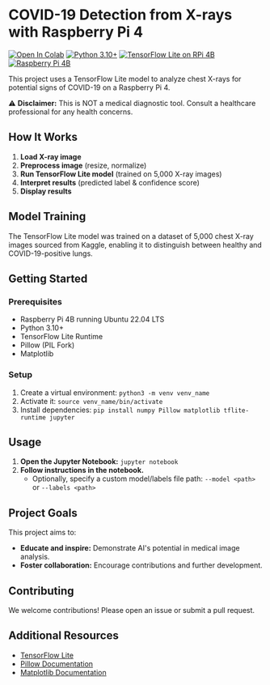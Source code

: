 # COVID-19 Detection from X-rays with Raspberry Pi 4

[![Open In Colab](https://colab.research.google.com/assets/colab-badge.svg)](https://colab.research.google.com/github/pxvn/covid-xray-detect-rpi)
[![Python 3.10+](https://img.shields.io/badge/python-3.10%2B-blue?logo=python)](#)
[![TensorFlow Lite on RPi 4B](https://img.shields.io/badge/TensorFlow%20Lite%20Runtime-RPi%204B-green?logo=tensorflow)](#)
[![Raspberry Pi 4B](https://img.shields.io/badge/Device-Raspberry%20Pi%204B-lightgrey?logo=Raspberry%20Pi)](#)

This project uses a TensorFlow Lite model to analyze chest X-rays for potential signs of COVID-19 on a Raspberry Pi 4.

⚠️ **Disclaimer:** This is NOT a medical diagnostic tool. Consult a healthcare professional for any health concerns.

## How It Works

1. **Load X-ray image**
2. **Preprocess image** (resize, normalize)
3. **Run TensorFlow Lite model** (trained on 5,000 X-ray images)
4. **Interpret results** (predicted label & confidence score)
5. **Display results**

## Model Training

The TensorFlow Lite model was trained on a dataset of 5,000 chest X-ray images sourced from Kaggle, enabling it to distinguish between healthy and COVID-19-positive lungs.

## Getting Started

### Prerequisites

- Raspberry Pi 4B running Ubuntu 22.04 LTS
- Python 3.10+
- TensorFlow Lite Runtime
- Pillow (PIL Fork)
- Matplotlib

### Setup

1. Create a virtual environment: `python3 -m venv venv_name`
2. Activate it: `source venv_name/bin/activate`
3. Install dependencies: `pip install numpy Pillow matplotlib tflite-runtime jupyter`

## Usage

1. **Open the Jupyter Notebook:** `jupyter notebook`
2. **Follow instructions in the notebook.** 
   - Optionally, specify a custom model/labels file path: `--model <path>` or `--labels <path>`

## Project Goals

This project aims to:

- **Educate and inspire:**  Demonstrate AI's potential in medical image analysis.
- **Foster collaboration:**  Encourage contributions and further development.

## Contributing

We welcome contributions! Please open an issue or submit a pull request.

## Additional Resources

- [TensorFlow Lite](https://www.tensorflow.org/lite)
- [Pillow Documentation](https://pillow.readthedocs.io/en/stable/)
- [Matplotlib Documentation](https://matplotlib.org/stable/contents.html)
